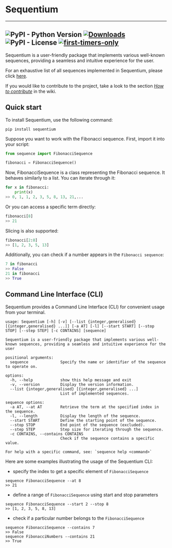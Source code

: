 # Sequentium

---
![PyPI - Python Version](https://img.shields.io/pypi/pyversions/sequentium)
[![Downloads](https://static.pepy.tech/badge/sequentium)](https://pepy.tech/project/sequentium)
![PyPI - License](https://img.shields.io/pypi/l/sequentium)
[![first-timers-only](https://img.shields.io/badge/first--timers--only-friendly-blue.svg?style=flat)](https://www.firsttimersonly.com/)
---

Sequentium is a user-friendly package that implements various well-known sequences, 
providing a seamless and intuitive experience for the user.

For an exhaustive list of all sequences implemented in Sequentium, 
please click [here](https://github.com/VascoSch92/sequentium/blob/main/sequence/SEQUENCES_LIST.md).

If you would like to contribute to the project, take a look to the section [_How to contribute_](https://github.com/VascoSch92/sequentium/wiki/5.-How-to-contribuite) in the wiki.

## Quick start

To install Sequentium, use the following command:
```shell
pip install sequentium
```
Suppose you want to work with the Fibonacci sequence. First, import it into your script:
```python
from sequence import FibonacciSequence

fibonacci = FibonacciSequence()
```
Now, FibonacciSequence is a class representing the Fibonacci sequence. It behaves similarly to a list. 
You can iterate through it:

```python
for x in fibonacci:
    print(x)
>> 0, 1, 1, 2, 3, 5, 8, 13, 21,...
```
Or you can access a specific term directly:
```python
fibonacci[8]
>> 21
```
Slicing is also supported:
```python
fibonacci[2:8]
>> [1, 2, 3, 5, 13]
```
Additionally, you can check if a number appears in the `Fibonacci sequence`:
```python
7 in fibonacci
>> False
21 in fibonacci
>> True
```
## Command Line Interface (CLI)
Sequentium provides a Command Line Interface (CLI) for convenient usage from your terminal.
```text
usage: Sequentium [-h] [-v] [--list {integer,generalised} [{integer,generalised} ...]] [-a AT] [-l] [--start START] [--stop STOP] [--step STEP] [-c CONTAINS] [sequence]

Sequentium is a user-friendly package that implements various well-known sequences, providing a seamless and intuitive experience for the user

positional arguments:
  sequence              Specify the name or identifier of the sequence to operate on.

options:
  -h, --help            show this help message and exit
  -v, --version         Display the version information.
  --list {integer,generalised} [{integer,generalised} ...]
                        List of implemented sequences.

sequence options:
  -a AT, --at AT        Retrieve the term at the specified index in the sequence.
  -l, --length          Display the length of the sequence.
  --start START         Define the starting point of the sequence.
  --stop STOP           End point of the sequence (excluded).
  --step STEP           Step size for iterating through the sequence.
  -c CONTAINS, --contains CONTAINS
                        Check if the sequence contains a specific value.

For help with a specific command, see: `sequence help <command>`

```
Here are some examples illustrating the usage of the Sequentium CLI:
- specify the index to get a specific element of `FibonacciSequence`
```text
sequence FibonacciSequence --at 8
>> 21
```
- define a range of `FibonacciSequence` using start and stop parameters

```text
sequence FibonacciSequence --start 2 --stop 8
>> [1, 2, 3, 5, 8, 13]
```
- check if a particular number belongs to the `FibonacciSequence`
```text
sequence FibonacciSequence --contains 7
>> False
sequence FibonacciNumbers --contains 21
>> True
```